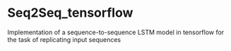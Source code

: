 # Seq2Seq_tensorflow
 Implementation of a sequence-to-sequence LSTM model in tensorflow for the task of replicating input sequences
